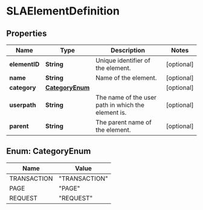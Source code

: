 # SLAElementDefinition

## Properties
Name | Type | Description | Notes
------------ | ------------- | ------------- | -------------
**elementID** | **String** | Unique identifier of the element. |  [optional]
**name** | **String** | Name of the element. |  [optional]
**category** | [**CategoryEnum**](#CategoryEnum) |  |  [optional]
**userpath** | **String** | The name of the user path in which the element is. |  [optional]
**parent** | **String** | The parent name of the element. |  [optional]

<a name="CategoryEnum"></a>
## Enum: CategoryEnum
Name | Value
---- | -----
TRANSACTION | &quot;TRANSACTION&quot;
PAGE | &quot;PAGE&quot;
REQUEST | &quot;REQUEST&quot;
